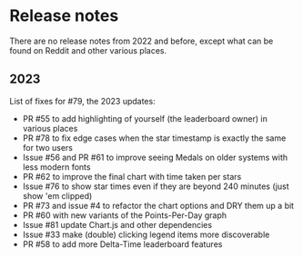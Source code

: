 # Release notes

There are no release notes from 2022 and before, except what can be found on Reddit and other various places.

## 2023

List of fixes for #79, the 2023 updates:

- PR #55 to add highlighting of yourself (the leaderboard owner) in various places
- PR #78 to fix edge cases when the star timestamp is exactly the same for two users
- Issue #56 and PR #61 to improve seeing Medals on older systems with less modern fonts
- PR #62 to improve the final chart with time taken per stars
- Issue #76 to show star times even if they are beyond 240 minutes (just show 'em clipped)
- PR #73 and issue #4 to refactor the chart options and DRY them up a bit
- PR #60 with new variants of the Points-Per-Day graph
- Issue #81 update Chart.js and other dependencies
- Issue #33 make (double) clicking legend items more discoverable
- PR #58 to add more Delta-Time leaderboard features
